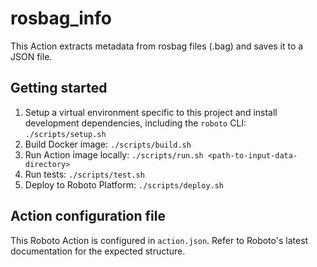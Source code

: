 # rosbag_info

This Action extracts metadata from rosbag files (.bag) and saves it to a JSON file.

## Getting started

1. Setup a virtual environment specific to this project and install development dependencies, including the `roboto` CLI: `./scripts/setup.sh`
2. Build Docker image: `./scripts/build.sh`
3. Run Action image locally: `./scripts/run.sh <path-to-input-data-directory>`
4. Run tests: `./scripts/test.sh`
5. Deploy to Roboto Platform: `./scripts/deploy.sh`

## Action configuration file

This Roboto Action is configured in `action.json`. Refer to Roboto's latest documentation for the expected structure.
